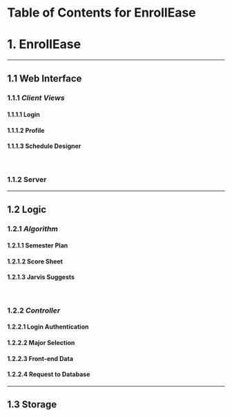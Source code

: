 # Table of Contents for EnrollEase

# 1. EnrollEase
-----------------------------------------------------------
## 1.1 Web Interface
### 1.1.1 *Client Views*
#### 1.1.1.1 Login
#### 1.1.1.2 Profile
#### 1.1.1.3 Schedule Designer
&nbsp;
### 1.1.2 Server
-----------------------------------------------------------
## 1.2 Logic
### 1.2.1 *Algorithm*
#### 1.2.1.1 Semester Plan
#### 1.2.1.2 Score Sheet
#### 1.2.1.3 Jarvis Suggests
&nbsp;
### 1.2.2 *Controller*
#### 1.2.2.1 Login Authentication
#### 1.2.2.2 Major Selection
#### 1.2.2.3 Front-end Data
#### 1.2.2.4 Request to Database
-----------------------------------------------------------
## 1.3 Storage
